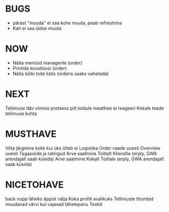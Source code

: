 # BUGS
* pärast "muuda" ei saa kohe muuta, peab refreshima
* Kati ei saa üldse muuta

# NOW
* Näita menüüd managerile (order)
* Printida koostisosi (order)
* Näita kõiki toite listis (orderis saaks vahetada)

# NEXT
Tellimuse läbi viimise protsess
pilt toidule
meatfree ei reageeri
Kokale teade tellimuse kohta

# MUSTHAVE
Võta järgmine kokk kui üks ütleb ei
Logistika
Order vaade uuesti
Overview uuesti
Tagasiside ja ratingud
Arve saatmine Toitlalt Kliendile (erply, GWA arendajalt saab küsida)
Arve saatmine Kokalt Toitlale (erply, GWA arendajalt saab küsida)

# NICETOHAVE
back nupp läheks äppist välja
Koka profiil avalikuks
Tellimuste thumbid muudavad värvi kui vajavad tähelepanu
Testid
